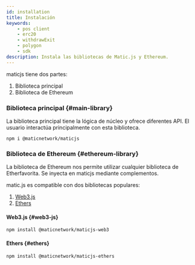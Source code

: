 ```yaml
---
id: installation
title: Instalación
keywords:
    - pos client
    - erc20
    - withdrawExit
    - polygon
    - sdk
description: Instala las bibliotecas de Matic.js y Ethereum.
---
```


maticjs tiene dos partes:

1. Biblioteca principal
2. Biblioteca de Ethereum

### Biblioteca principal {#main-library}

La biblioteca principal tiene la lógica de núcleo y ofrece diferentes API. El usuario interactúa principalmente con esta biblioteca.

```
npm i @maticnetwork/maticjs
```

### Biblioteca de Ethereum {#ethereum-library}

La biblioteca de Ethereum nos permite utilizar cualquier biblioteca de Etherfavorita. Se inyecta en maticjs mediante complementos.

matic.js es compatible con dos bibliotecas populares:

1. [Web3.js](https://web3js.readthedocs.io/)
2. [Ethers](https://docs.ethers.io/)

#### Web3.js {#web3-js}

```
npm install @maticnetwork/maticjs-web3
```

#### Ethers {#ethers}

```
npm install @maticnetwork/maticjs-ethers
```
